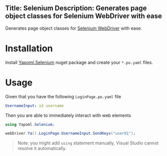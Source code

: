 Title: Selenium
Description: Generates page object classes for Selenium WebDriver with ease
---

Generates page object classes for [Selenium WebDriver](https://selenium.dev) with ease.

# Installation
Install [Yapoml.Selenium](https://www.nuget.org/packages/Yapoml.Selenium) nuget package and create your `*.po.yaml` files.

# Usage
Given that you have the following `LoginPage.po.yaml` file

```yaml
UsernameInput: id username
```

Then you are able to immediately interact with web elements

```csharp
using Yapoml.Selenium;

webDriver.Ya().LoginPage.UsernameInput.SendKeys("user01");
```

> Note: you might add `using` statement manually, Visual Studio cannot resolve it automatically.

